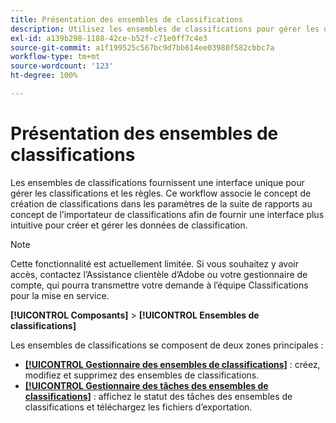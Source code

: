 ```yaml
---
title: Présentation des ensembles de classifications
description: Utilisez les ensembles de classifications pour gérer les données de classification.
exl-id: a139b298-1188-42ce-b52f-c71e0ff7c4e3
source-git-commit: a1f199525c567bc9d7bb614ee03980f582cbbc7a
workflow-type: tm+mt
source-wordcount: '123'
ht-degree: 100%

---
```


# Présentation des ensembles de classifications

Les ensembles de classifications fournissent une interface unique pour gérer les classifications et les règles. Ce workflow associe le concept de création de classifications dans les paramètres de la suite de rapports au concept de l’importateur de classifications afin de fournir une interface plus intuitive pour créer et gérer les données de classification.

>[!NOTE]
>
>Cette fonctionnalité est actuellement limitée. Si vous souhaitez y avoir accès, contactez l’Assistance clientèle d’Adobe ou votre gestionnaire de compte, qui pourra transmettre votre demande à l’équipe Classifications pour la mise en service.

**[!UICONTROL Composants]** > **[!UICONTROL Ensembles de classifications]**

Les ensembles de classifications se composent de deux zones principales :

* [**[!UICONTROL Gestionnaire des ensembles de classifications]**](set-manager.md) : créez, modifiez et supprimez des ensembles de classifications.
* [**[!UICONTROL Gestionnaire des tâches des ensembles de classifications]**](job-manager.md) : affichez le statut des tâches des ensembles de classifications et téléchargez les fichiers d’exportation.
